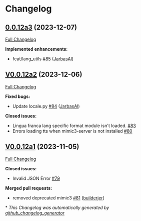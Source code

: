 # Changelog

## [0.0.12a3](https://github.com/OpenVoiceOS/ovos-config/tree/0.0.12a3) (2023-12-07)

[Full Changelog](https://github.com/OpenVoiceOS/ovos-config/compare/V0.0.12a2...0.0.12a3)

**Implemented enhancements:**

- feat/lang\_utils [\#85](https://github.com/OpenVoiceOS/ovos-config/pull/85) ([JarbasAl](https://github.com/JarbasAl))

## [V0.0.12a2](https://github.com/OpenVoiceOS/ovos-config/tree/V0.0.12a2) (2023-12-06)

[Full Changelog](https://github.com/OpenVoiceOS/ovos-config/compare/V0.0.12a1...V0.0.12a2)

**Fixed bugs:**

- Update locale.py [\#84](https://github.com/OpenVoiceOS/ovos-config/pull/84) ([JarbasAl](https://github.com/JarbasAl))

**Closed issues:**

- Lingua franca lang specific format module isn't loaded. [\#83](https://github.com/OpenVoiceOS/ovos-config/issues/83)
- Errors loading tts when mimic3-server is not installed [\#80](https://github.com/OpenVoiceOS/ovos-config/issues/80)

## [V0.0.12a1](https://github.com/OpenVoiceOS/ovos-config/tree/V0.0.12a1) (2023-11-05)

[Full Changelog](https://github.com/OpenVoiceOS/ovos-config/compare/V0.0.11...V0.0.12a1)

**Closed issues:**

- Invalid JSON Error [\#79](https://github.com/OpenVoiceOS/ovos-config/issues/79)

**Merged pull requests:**

- removed deprecated mimic3 [\#81](https://github.com/OpenVoiceOS/ovos-config/pull/81) ([builderjer](https://github.com/builderjer))



\* *This Changelog was automatically generated by [github_changelog_generator](https://github.com/github-changelog-generator/github-changelog-generator)*

